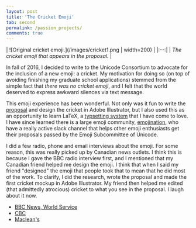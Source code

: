 ```yaml
---
layout: post
title: 'The Cricket Emoji'
tab: second
permalink: /passion_projects/
comments: true
---
```



| ![Original cricket emoji.](/images/cricket1.png | width=200) | 
|:--:| 
| *The cricket emoji that appears in the proposal.* |

In fall of 2016, I decided to write to the Unicode Consortium to advocate for the inclusion of a new emoji: a cricket. My motivation for doing so (on top of avoiding finishing my graduate school applications) stemmed from the simple fact that *there was no cricket emoji*, and I felt that the world deserved to express awkward silences via text message.

This emoji experience has been wonderful. Not only was it fun to write the [proposal](http://www.unicode.org/L2/L2016/16300-cricket-emoji.pdf) and design the cricket in Adobe Illustrator, but I also used this as an opportunity to learn LaTeX, a [typsetting system](https://www.latex-project.org/) that I have come to love. I have since learned there is a large emoji community, [emojination](http://www.emojination.org/), who have a really active slack channel that helps other emoji enthusiasts get their proposals passed by the Emoji Subcommittee of Unicode.

I did a few radio, phone and email interviews about the emoji. For some reason, this was really picked up by Canadian news outlets. I think this is because I gave the BBC radio interview first, and I mentioned that my Canadian friend helped me design the emoji. I think that when I said my friend "designed" the emoji that people took that to mean that he did most of the work. To clarify, I did the research, wrote the proposal and made the first cricket mockup in Adobe Illustrator. My friend then helped me edited (that admittedly atrocious) cricket to what you see in the proposal. I laugh about it now.

* [BBC News, World Service](https://www.bbc.co.uk/programmes/p058n6sc)
* [CBC](https://www.cbc.ca/news/canada/british-columbia/cricket-emoji-yohei-rosen-1.4195364)
* [Maclean's](https://www.macleans.ca/society/technology/how-a-canadian-helped-create-the-new-cricket-emoji/)
